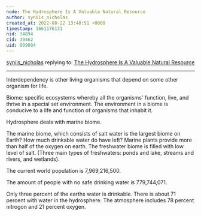 ```yaml
---
node: The Hydrosphere Is A Valuable Natural Resource
author: syniis_nicholas
created_at: 2022-08-22 13:48:51 +0000
timestamp: 1661176131
nid: 34894
cid: 30462
uid: 809804
---
```




[syniis_nicholas](../profile/syniis_nicholas) replying to: [The Hydrosphere Is A Valuable Natural Resource](../notes/TheChessGym/08-22-2022/the-hydrosphere-is-a-valuable-natural-resource)

----
Interdependency is other living organisms that depend on some other organism for life.  

Biome: specific ecosystems whereby all the organisms' function, live, and thrive in a special set environment. The environment in a biome is conducive to a life and function of organisms that inhabit it.  

Hydrosphere deals with marine biome. 

The marine biome, which consists of salt water is the largest biome on Earth? How much drinkable water do have left? Marine plants provide more than half of the oxygen on earth. The freshwater biome is filled with low level of salt. (Three main types of freshwaters: ponds and lake, streams and rivers, and wetlands).  

The current world population is 7,969,216,500. 

The amount of people with no safe drinking water is 779,744,071. 

Only three percent of the earths water is drinkable. There is about 71 percent with water in the hydrosphere. The atmosphere includes 78 percent nitrogon and 21 percent oxygen.  